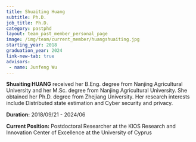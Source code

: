 ```yaml
---
title: Shuaiting Huang
subtitle: Ph.D.
job_title: Ph.D.
category: pastphd
layout: team_past_member_personal_page
image: /img/team/current_member/huangshuaiting.jpg
starting_year: 2018
graduation_year: 2024
link-new-tab: true
advisors:
 - name: Junfeng Wu
---
```


**Shuaiting HUANG** received her B.Eng. degree from Nanjing Agricultural University and her M.Sc. degree from Nanjing Agricultural University. She obtained her Ph.D. degree from Zhejiang University. Her research interests include Distributed state estimation and Cyber security and privacy.

**Duration:** 2018/09/21 - 2024/06

**Current Position:** Postdoctoral Researcher at the KIOS Research and Innovation Center of Excellence at the University of Cyprus
